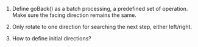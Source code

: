 

1. Define goBack() as a batch processing, a predefined set of operation. Make sure the facing direction remains the same.

2. Only rotate to one direction for searching the next step, either left/right.

3.  How to define initial directions?
